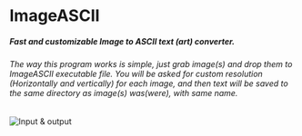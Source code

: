 # ImageASCII

##### Fast and customizable Image to ASCII text (art) converter.

###### The way this program works is simple, just grab image(s) and drop them to ImageASCII executable file. You will be asked for custom resolution (Horizontally and vertically) for each image, and then text will be saved to the same directory as image(s) was(were), with same name.

![Input & output](https://i.imgur.com/TrcnRNg.png)

